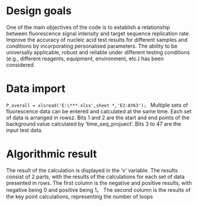 # Design goals
One of the main objectives of the code is to establish a relationship between fluorescence signal intensity and target sequence replication rate.
Improve the accuracy of nucleic acid test results for different samples and conditions by incorporating personalised parameters.
The ability to be universally applicable, robust and reliable under different testing conditions (e.g., different reagents, equipment, environment, etc.) has been considered.
# Data import
```P_overall = xlsread('E:\***.xlsx',sheet *,'E2:AY63'); ```
Multiple sets of fluorescence data can be entered and calculated at the same time.
Each set of data is arranged in rowsz.
Bits 1 and 2 are the start and end points of the background value calculated by ‘time_seq_projuect’.
Bits 3 to 47 are the input test data.
# Algorithmic result
The result of the calculation is displayed in the ‘v’ variable.
The results consist of 2 parts, with the results of the calculations for each set of data presented in rows. The first column is the negative and positive results, with negative being 0 and positive being 1。
The second column is the results of the key point calculations, representing the number of loops
